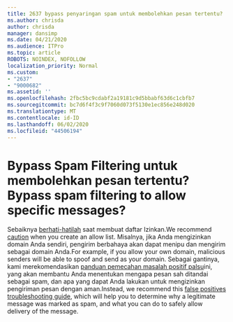 ```yaml
---
title: 2637 bypass penyaringan spam untuk membolehkan pesan tertentu?
ms.author: chrisda
author: chrisda
manager: dansimp
ms.date: 04/21/2020
ms.audience: ITPro
ms.topic: article
ROBOTS: NOINDEX, NOFOLLOW
localization_priority: Normal
ms.custom:
- "2637"
- "9000682"
ms.assetid: ''
ms.openlocfilehash: 2fbc5bc9cdabf2a19181c9d5bbabf63d6c1cbfb7
ms.sourcegitcommit: bc7d6f4f3c9f7060d073f5130e1ec856e248d020
ms.translationtype: MT
ms.contentlocale: id-ID
ms.lasthandoff: 06/02/2020
ms.locfileid: "44506194"
---
```

# <a name="bypass-spam-filtering-to-allow-specific-messages"></a><span data-ttu-id="b828b-102">Bypass Spam Filtering untuk membolehkan pesan tertentu?</span><span class="sxs-lookup"><span data-stu-id="b828b-102">Bypass spam filtering to allow specific messages?</span></span>

<span data-ttu-id="b828b-103">Sebaiknya [berhati-hatilah](https://docs.microsoft.com/exchange/troubleshoot/antispam/cautions-against-bypassing-spam-filters) saat membuat daftar Izinkan.</span><span class="sxs-lookup"><span data-stu-id="b828b-103">We recommend [caution](https://docs.microsoft.com/exchange/troubleshoot/antispam/cautions-against-bypassing-spam-filters) when you create an allow list.</span></span> <span data-ttu-id="b828b-104">Misalnya, jika Anda mengizinkan domain Anda sendiri, pengirim berbahaya akan dapat menipu dan mengirim sebagai domain Anda.</span><span class="sxs-lookup"><span data-stu-id="b828b-104">For example, if you allow your own domain, malicious senders will be able to spoof and send as your domain.</span></span>  <span data-ttu-id="b828b-105">Sebagai gantinya, kami merekomendasikan [panduan pemecahan masalah positif palsu](https://docs.microsoft.com/microsoft-365/security/office-365-security/anti-spam-protection)ini, yang akan membantu Anda menentukan mengapa pesan sah ditandai sebagai spam, dan apa yang dapat Anda lakukan untuk mengizinkan pengiriman pesan dengan aman.</span><span class="sxs-lookup"><span data-stu-id="b828b-105">Instead, we recommend this [false positives troubleshooting guide](https://docs.microsoft.com/microsoft-365/security/office-365-security/anti-spam-protection), which will help you to determine why a legitimate message was marked as spam, and what you can do to safely allow delivery of the message.</span></span>
